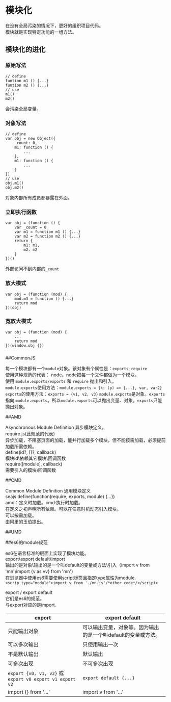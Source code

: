 # 模块化

在没有全局污染的情况下，更好的组织项目代码。  
模块就是实现特定功能的一组方法。  

## 模块化的进化  

### 原始写法  

    // define
    funtion m1 () {...}
    funtion m2 () {...}
    // use
    m1()
    m2()

会污染全局变量。  

### 对象写法

    // define
    var obj = new Object({
        _count: 0,
        m1: function () {
            ...
        },
        m1: function () {
            ...
        }
    })
    // use
    obj.m1()
    obj.m2()

对象内部所有成员都暴露在外面。  

### 立即执行函数

    var obj = (function () {
        var _count = 0
        var m1 = function m1 () {...}
        var m2 = function m2 () {...}
        return {
            m1: m1,
            m2: m2
        }
    })()

外部访问不到内部的`_count`  

### 放大模式

    var obj = (function (mod) {
        mod.m3 = function () {...}
        return mod
    })(obj)

### 宽放大模式

    var obj = (function (mod) {
        ... 
        return mod
    })(window.obj {})

### 
### 
### 
### 

##CommonJS

每一个模块都有一个`module`对象。该对象有个属性是：`exports`, `require`  
使用这种规范的代表： node。node把每一个文件都做为一个模块。  
使用 `module.exports/exports` 和 `require` 抛出和引入。  
`module.exports`使用方法：`module.exports = {k: (p) => {...}, var, var2}`  
`exports`的使用方法：`exports = {v1, v2, v3}`
`module.exports`是对象。`exports` 指向 `module.exports`。所以`module.exports`可以抛出变量、对象。`exports`只能抛出对象。  


##AMD

Asynchronous Module Definition 异步模块定义。  
require.js(此规范的代表)  
异步加载，不阻塞页面的加载，能并行加载多个模块，但不能按需加载，必须提前加载所需依赖。  
define(id?, []?, callback)  
模块id\依赖其它模块\回调函数  
require([module], callback)  
需要引入的模块\回调函数  

##CMD

Common Module Definition 通用模块定义  
seajs
define(function(require, exports, module) {...})  
amd：定义时加载。cmd:执行时加载。  
在定义之初声明所有依赖。可以在任意时机动态引入模块。  
可以按需加载。  
由阿里的玉伯提出。  

##UMD

##es6的module规范

es6在语言标准的层面上实现了模块功能。  
export\export default\import  
输出的是对象\输出的是一个叫default的变量或方法\引入（import v from 'mn'\import {v as vv} from 'mn'）  
在浏览器中使用es6需要使用script标签且指定type属性为module.  
`<scrip type="module">import v from './mn.js'/*other code*/</script>`

export / export default  
它们是es6的规范。  
与export对应的是import.  

|export|export default|
|-|-|
|只能输出对象|可以输出变量，对象等。因为输出的是一个叫default的变量或方法。|
|可以多次输出|只使用输出一次|
|不是默认输出|默认输出|
|可多次出现|不可多次出现|
|`export {v0, v1, v2}` 或 `export v0 export v1 export v2`|`export default {...}`|
|import {} from '...'|import v from '...'|  

